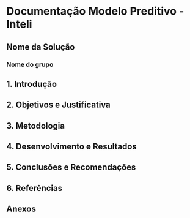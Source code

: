# Documentação Modelo Preditivo - Inteli



## Nome da Solução

### Nome do grupo

## 1. Introdução

## 2. Objetivos e Justificativa

## 3. Metodologia

## 4. Desenvolvimento e Resultados

## 5. Conclusões e Recomendações

## 6. Referências

## Anexos

